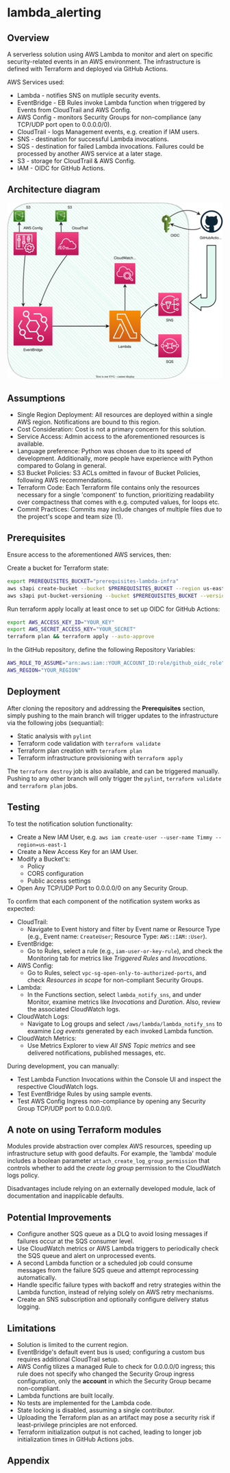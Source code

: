 # lambda_alerting
## Overview
A serverless solution using AWS Lambda to monitor and alert on specific security-related events in an AWS environment. The infrastructure is defined with Terraform and deployed via GitHub Actions.

AWS Services used:
- Lambda - notifies SNS on mutliple security events.
- EventBridge - EB Rules invoke Lambda function when triggered by Events from CloudTrail and AWS Config.
- AWS Config - monitors Security Groups for non-compliance (any TCP/UDP port open to 0.0.0.0/0).
- CloudTrail - logs Management events, e.g. creation if IAM users.
- SNS - destination for successful Lambda invocations.
- SQS - destination for failed Lambda invocations. Failures could be processed by another AWS service at a later stage.
- S3 - storage for CloudTrail & AWS Config.
- IAM - OIDC for GitHub Actions.

## Architecture diagram
![Diagram Description](assets/infra.drawio.svg)

## Assumptions
- Single Region Deployment: All resources are deployed within a single AWS region. Notifications are bound to this region.
- Cost Consideration: Cost is not a primary concern for this solution.
- Service Access: Admin access to the aforementioned resources is available.
- Language preference: Python was chosen due to its speed of development. Additionally, more people have experience with Python compared to Golang in general.
- S3 Bucket Policies: S3 ACLs omitted in favour of Bucket Policies, following AWS recommendations.
- Terraform Code: Each Terraform file contains only the resources necessary for a single 'component' to function, prioritizing readability over compactness that comes with e.g. computed values, for loops etc.
- Commit Practices: Commits may include changes of multiple files due to the project's scope and team size (1).

## Prerequisites
Ensure access to the aforementioned AWS services, then:

Create a bucket for Terraform state:
```bash
export PREREQUISITES_BUCKET="prerequisites-lambda-infra"
aws s3api create-bucket --bucket $PREREQUISITES_BUCKET --region us-east-1
aws s3api put-bucket-versioning --bucket $PREREQUISITES_BUCKET --versioning-configuration Status=Enabled
```
Run terraform apply locally at least once to set up OIDC for GitHub Actions:
```bash
export AWS_ACCESS_KEY_ID="YOUR_KEY"
export AWS_SECRET_ACCESS_KEY="YOUR_SECRET"
terraform plan && terraform apply --auto-approve
```

In the GitHub repository, define the following Repository Variables:
```bash
AWS_ROLE_TO_ASSUME="arn:aws:iam::YOUR_ACCOUNT_ID:role/github_oidc_role"
AWS_REGION="YOUR_REGION"
```

## Deployment
After cloning the repository and addressing the **Prerequisites** section, simply pushing to the main branch will trigger updates to the infrastructure via the following jobs (sequantial):
- Static analysis with `pylint`
- Terraform code validation with `terraform validate`
- Terraform plan creation with `terraform plan`
- Terraform infrastructure provisioning with `terraform apply`

The `terraform destroy` job is also available, and can be triggered manually. Pushing to any other branch will only trigger the `pylint`, `terraform validate` and `terraform plan` jobs.

## Testing
To test the notification solution functionality:
- Create a New IAM User, e.g. `aws iam create-user --user-name Timmy --region=us-east-1`
- Create a New Access Key for an IAM User.
- Modify a Bucket's:
    - Policy
    - CORS configuration
    - Public access settings
- Open Any TCP/UDP Port to 0.0.0.0/0 on any Security Group.

To confirm that each component of the notification system works as expected:
- CloudTrail:
    - Navigate to Event history and filter by Event name or Resource Type (e.g., Event name: `CreateUser`; Resource Type: `AWS::IAM::User`).
- EventBridge:
    - Go to Rules, select a rule (e.g., `iam-user-or-key-rule`), and check the Monitoring tab for metrics like *Triggered Rules* and *Invocations*.
- AWS Config:
    - Go to Rules, select `vpc-sg-open-only-to-authorized-ports`, and check *Resources in scope* for non-compliant Security Groups.
- Lambda:
    - In the Functions section, select `lambda_notify_sns`, and under Monitor, examine metrics like *Invocations* and *Duration*. Also, review the associated CloudWatch logs.
- CloudWatch Logs:
    - Navigate to Log groups and select `/aws/lambda/lambda_notify_sns` to examine *Log events* generated by each invoked Lambda function.
- CloudWatch Metrics:
    - Use Metrics Explorer to view *All SNS Topic metrics* and see delivered notifications, published messages, etc.

During development, you can manually:

- Test Lambda Function Invocations within the Console UI and inspect the respective CloudWatch logs.
- Test EventBridge Rules by using sample events.
- Test AWS Config Ingress non-compliance by opening any Security Group TCP/UDP port to 0.0.0.0/0.

## A note on using Terraform modules
Modules provide abstraction over complex AWS resources, speeding up infrastructure setup with good defaults. For example, the 'lambda' module includes a boolean parameter `attach_create_log_group_permission` that controls whether to add the *create log group* permission to the CloudWatch logs policy.

Disadvantages include relying on an externally developed module, lack of documentation and inapplicable defaults.

## Potential Improvements
- Configure another SQS queue as a DLQ to avoid losing messages if failures occur at the SQS consumer level.
- Use CloudWatch metrics or AWS Lambda triggers to periodically check the SQS queue and alert on unprocessed events.
- A second Lambda function or a scheduled job could consume messages from the failure SQS queue and attempt reprocessing automatically.
- Handle specific failure types with backoff and retry strategies within the Lambda function, instead of relying solely on AWS retry mechanisms.
- Create an SNS subscription and optionally configure delivery status logging.

## Limitations
- Solution is limited to the current region.
- EventBridge's default event bus is used; configuring a custom bus requires additional CloudTrail setup.
- AWS Config tilizes a managed Rule to check for 0.0.0.0/0 ingress; this rule does not specify who changed the Security Group ingress configuration, only the **account** in which the Security Group became non-compliant.
- Lambda functions are built locally.
- No tests are implemented for the Lambda code.
- State locking is disabled, assuming a single contributor.
- Uploading the Terraform plan as an artifact may pose a security risk if least-privilege principles are not enforced.
- Terraform initialization output is not cached, leading to longer job initialization times in GitHub Actions jobs.

## Appendix
